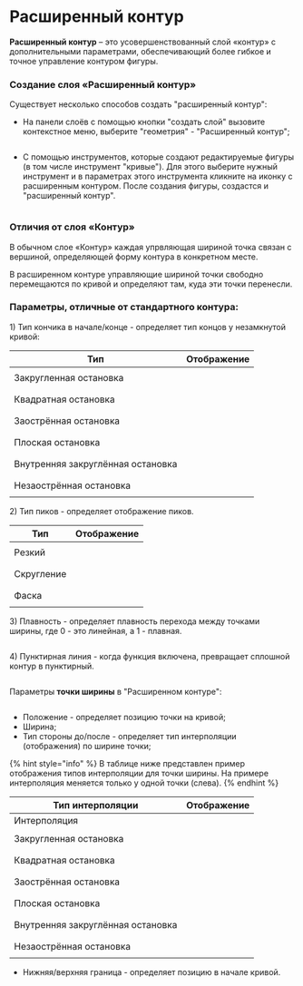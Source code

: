 # Расширенный контур

**Расширенный контур** – это усовершенствованный слой «контур» с дополнительными параметрами, обеспечивающий более гибкое и точное управление контуром фигуры.

### **Создание слоя «Расширенный контур»**

Существует несколько способов создать "расширенный контур":

* На панели слоёв с помощью кнопки "создать слой" вызовите контекстное меню, выберите "геометрия" - "Расширенный контур";

<figure><img src="../.gitbook/assets/2024-05-16_15-48.png" alt=""><figcaption></figcaption></figure>

* С помощью инструментов, которые создают редактируемые фигуры (в том числе инструмент "кривые"). Для этого выберите нужный инструмент и в параметрах этого инструмента кликните на иконку с расширенным контуром. После создания фигуры, создастся и "расширенный контур".

<figure><img src="../.gitbook/assets/2024-05-16_15-42.png" alt=""><figcaption></figcaption></figure>

### **Отличия от слоя «Контур»**

В обычном слое «Контур» каждая упрвляющая шириной точка связан с вершиной, определяющей форму контура в конкретном месте.&#x20;

В расширенном контуре управляющие шириной точки свободно перемещаются по кривой и определяют там, куда эти точки перенесли.

### Параметры, отличные от стандартного контура:

1\) Тип кончика в начале/конце - определяет тип концов у незамкнутой кривой:

| Тип                               | Отображение                                                                        |
| --------------------------------- | ---------------------------------------------------------------------------------- |
| Закругленная остановка            | <p></p><p><img src="../.gitbook/assets/1.png.PNG" alt="" data-size="original"></p> |
| Квадратная остановка              | <p></p><p><img src="../.gitbook/assets/2.png.PNG" alt="" data-size="original"></p> |
| Заострённая остановка             | <p></p><p><img src="../.gitbook/assets/3.png.PNG" alt="" data-size="original"></p> |
| Плоская остановка                 | <p></p><p><img src="../.gitbook/assets/4.png.PNG" alt="" data-size="original"></p> |
| Внутренняя закруглённая остановка | <p></p><p><img src="../.gitbook/assets/5.png.PNG" alt="" data-size="original"></p> |
| Незаострённая остановка           | <p></p><p><img src="../.gitbook/assets/6.png.PNG" alt="" data-size="original"></p> |

2\) Тип пиков - определяет отображение пиков.



| Тип        | Отображение                                                                                   |
| ---------- | --------------------------------------------------------------------------------------------- |
| Резкий     | <p></p><p><img src="../.gitbook/assets/1 (2) (1).png" alt="" data-size="original"></p><p></p> |
| Скругление | <p></p><p><img src="../.gitbook/assets/2 (1) (1).png" alt="" data-size="original"></p>        |
| Фаска      | <p></p><p><img src="../.gitbook/assets/3 (1) (1).png" alt="" data-size="original"></p>        |

3\) Плавность - определяет плавность перехода между точками ширины, где 0 - это линейная, а 1 - плавная.

<figure><img src="../.gitbook/assets/Smoothness (1).gif" alt=""><figcaption></figcaption></figure>

4\) Пунктирная линия - когда функция включена, превращает сплошной контур в пунктирный.

<figure><img src="../.gitbook/assets/synfig-logo-punktir.gif" alt=""><figcaption></figcaption></figure>

Параметры **точки ширины** в "Расширенном контуре":

<figure><img src="../.gitbook/assets/2024-05-17_12-01.png" alt=""><figcaption></figcaption></figure>

* Положение - определяет позицию точки на кривой;
* Ширина;
* Тип стороны до/после - определяет тип интерполяции (отображения) по ширине точки;

{% hint style="info" %}
В таблице ниже представлен пример отображения типов интерполяции для точки ширины. На примере интерполяция меняется только у одной точки (слева).
{% endhint %}

| Тип интерполяции                  | Отображение                                                                        |
| --------------------------------- | ---------------------------------------------------------------------------------- |
| Интерполяция                      | <img src="../.gitbook/assets/1 (2).png" alt="" data-size="original">               |
| Закругленная остановка            | <p></p><p><img src="../.gitbook/assets/2 (2).png" alt="" data-size="original"></p> |
| Квадратная остановка              | <p></p><p><img src="../.gitbook/assets/3 (2).png" alt="" data-size="original"></p> |
| Заострённая остановка             | <p></p><p><img src="../.gitbook/assets/4 (2).png" alt="" data-size="original"></p> |
| Плоская остановка                 | <p></p><p><img src="../.gitbook/assets/5 (2).png" alt="" data-size="original"></p> |
| Внутренняя закруглённая остановка | <p></p><p><img src="../.gitbook/assets/6 (1).png" alt="" data-size="original"></p> |
| Незаострённая остановка           | <p></p><p><img src="../.gitbook/assets/7.png" alt="" data-size="original"></p>     |



* Нижняя/верхняя граница - определяет позицию в начале кривой.

